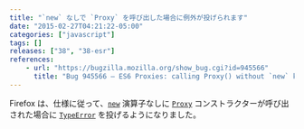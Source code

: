 ```yaml
---
title: "`new` なしで `Proxy` を呼び出した場合に例外が投げられます"
date: "2015-02-27T04:21:22-05:00"
categories: ["javascript"]
tags: []
releases: ["38", "38-esr"]
references:
    - url: "https://bugzilla.mozilla.org/show_bug.cgi?id=945566"
      title: "Bug 945566 – ES6 Proxies: calling Proxy() without `new` keyword -> TypeError"
---
```

Firefox は、仕様に従って、[`new`](https://developer.mozilla.org/docs/Web/JavaScript/Reference/Operators/new) 演算子なしに [`Proxy`](https://developer.mozilla.org/docs/Web/JavaScript/Reference/Global_Objects/Proxy) コンストラクターが呼び出された場合に [`TypeError`](https://developer.mozilla.org/docs/Web/JavaScript/Reference/Global_Objects/TypeError) を投げるようになりました。
